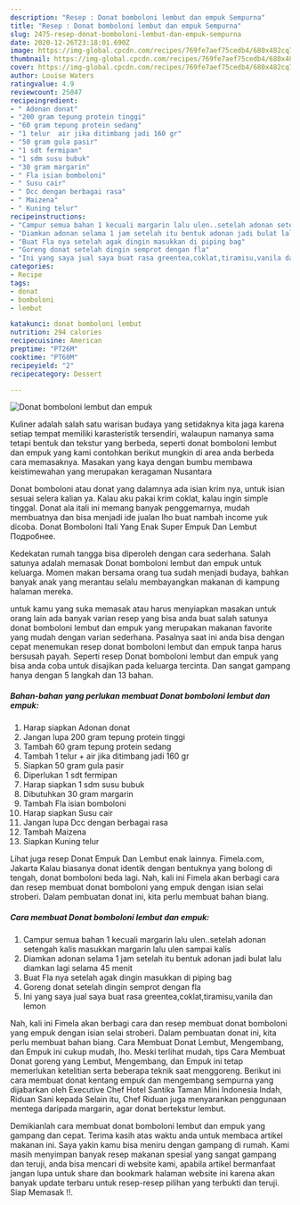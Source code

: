 ```yaml
---
description: "Resep : Donat bomboloni lembut dan empuk Sempurna"
title: "Resep : Donat bomboloni lembut dan empuk Sempurna"
slug: 2475-resep-donat-bomboloni-lembut-dan-empuk-sempurna
date: 2020-12-26T23:18:01.690Z
image: https://img-global.cpcdn.com/recipes/769fe7aef75cedb4/680x482cq70/donat-bomboloni-lembut-dan-empuk-foto-resep-utama.jpg
thumbnail: https://img-global.cpcdn.com/recipes/769fe7aef75cedb4/680x482cq70/donat-bomboloni-lembut-dan-empuk-foto-resep-utama.jpg
cover: https://img-global.cpcdn.com/recipes/769fe7aef75cedb4/680x482cq70/donat-bomboloni-lembut-dan-empuk-foto-resep-utama.jpg
author: Louise Waters
ratingvalue: 4.9
reviewcount: 25047
recipeingredient:
- " Adonan donat"
- "200 gram tepung protein tinggi"
- "60 gram tepung protein sedang"
- "1 telur  air jika ditimbang jadi 160 gr"
- "50 gram gula pasir"
- "1 sdt fermipan"
- "1 sdm susu bubuk"
- "30 gram margarin"
- " Fla isian bomboloni"
- " Susu cair"
- " Dcc dengan berbagai rasa"
- " Maizena"
- " Kuning telur"
recipeinstructions:
- "Campur semua bahan 1 kecuali margarin lalu ulen..setelah adonan setengah kalis masukkan margarin lalu ulen sampai kalis"
- "Diamkan adonan selama 1 jam setelah itu bentuk adonan jadi bulat lalu diamkan lagi selama 45 menit"
- "Buat Fla nya setelah agak dingin masukkan di piping bag"
- "Goreng donat setelah dingin semprot dengan fla"
- "Ini yang saya jual saya buat rasa greentea,coklat,tiramisu,vanila dan lemon"
categories:
- Recipe
tags:
- donat
- bomboloni
- lembut

katakunci: donat bomboloni lembut 
nutrition: 294 calories
recipecuisine: American
preptime: "PT26M"
cooktime: "PT60M"
recipeyield: "2"
recipecategory: Dessert

---
```



![Donat bomboloni lembut dan empuk](https://img-global.cpcdn.com/recipes/769fe7aef75cedb4/680x482cq70/donat-bomboloni-lembut-dan-empuk-foto-resep-utama.jpg)

Kuliner adalah salah satu warisan budaya yang setidaknya kita jaga karena setiap tempat memiliki karasteristik tersendiri, walaupun namanya sama tetapi bentuk dan tekstur yang berbeda, seperti donat bomboloni lembut dan empuk yang kami contohkan berikut mungkin di area anda berbeda cara memasaknya. Masakan yang kaya dengan bumbu membawa keistimewahan yang merupakan keragaman Nusantara

Donat bomboloni atau donat yang dalamnya ada isian krim nya, untuk isian sesuai selera kalian ya. Kalau aku pakai krim coklat, kalau ingin simple tinggal. Donat ala itali ini memang banyak penggemarnya, mudah membuatnya dan bisa menjadi ide jualan lho buat nambah income yuk dicoba. Donat Bomboloni Itali Yang Enak Super Empuk Dan Lembut Подробнее.

Kedekatan rumah tangga bisa diperoleh dengan cara sederhana. Salah satunya adalah memasak Donat bomboloni lembut dan empuk untuk keluarga. Momen makan bersama orang tua sudah menjadi budaya, bahkan banyak anak yang merantau selalu membayangkan makanan di kampung halaman mereka.

untuk kamu yang suka memasak atau harus menyiapkan masakan untuk orang lain ada banyak varian resep yang bisa anda buat salah satunya donat bomboloni lembut dan empuk yang merupakan makanan favorite yang mudah dengan varian sederhana. Pasalnya saat ini anda bisa dengan cepat menemukan resep donat bomboloni lembut dan empuk tanpa harus bersusah payah.
Seperti resep Donat bomboloni lembut dan empuk yang bisa anda coba untuk disajikan pada keluarga tercinta. Dan sangat gampang hanya dengan 5 langkah dan 13 bahan.


<!--inarticleads1-->

##### Bahan-bahan yang perlukan membuat Donat bomboloni lembut dan empuk:

1. Harap siapkan  Adonan donat
1. Jangan lupa 200 gram tepung protein tinggi
1. Tambah 60 gram tepung protein sedang
1. Tambah 1 telur + air jika ditimbang jadi 160 gr
1. Siapkan 50 gram gula pasir
1. Diperlukan 1 sdt fermipan
1. Harap siapkan 1 sdm susu bubuk
1. Dibutuhkan 30 gram margarin
1. Tambah  Fla isian bomboloni
1. Harap siapkan  Susu cair
1. Jangan lupa  Dcc dengan berbagai rasa
1. Tambah  Maizena
1. Siapkan  Kuning telur


Lihat juga resep Donat Empuk Dan Lembut enak lainnya. Fimela.com, Jakarta Kalau biasanya donat identik dengan bentuknya yang bolong di tengah, donat bomboloni beda lagi. Nah, kali ini Fimela akan berbagi cara dan resep membuat donat bomboloni yang empuk dengan isian selai stroberi. Dalam pembuatan donat ini, kita perlu membuat bahan biang. 

<!--inarticleads2-->

##### Cara membuat  Donat bomboloni lembut dan empuk:

1. Campur semua bahan 1 kecuali margarin lalu ulen..setelah adonan setengah kalis masukkan margarin lalu ulen sampai kalis
1. Diamkan adonan selama 1 jam setelah itu bentuk adonan jadi bulat lalu diamkan lagi selama 45 menit
1. Buat Fla nya setelah agak dingin masukkan di piping bag
1. Goreng donat setelah dingin semprot dengan fla
1. Ini yang saya jual saya buat rasa greentea,coklat,tiramisu,vanila dan lemon


Nah, kali ini Fimela akan berbagi cara dan resep membuat donat bomboloni yang empuk dengan isian selai stroberi. Dalam pembuatan donat ini, kita perlu membuat bahan biang. Cara Membuat Donat Lembut, Mengembang, dan Empuk ini cukup mudah, lho. Meski terlihat mudah, tips Cara Membuat Donat goreng yang Lembut, Mengembang, dan Empuk ini tetap memerlukan ketelitian serta beberapa teknik saat menggoreng. Berikut ini cara membuat donat kentang empuk dan mengembang sempurna yang dijabarkan oleh Executive Chef Hotel Santika Taman Mini Indonesia Indah, Riduan Sani kepada Selain itu, Chef Riduan juga menyarankan penggunaan mentega daripada margarin, agar donat bertekstur lembut. 

Demikianlah cara membuat donat bomboloni lembut dan empuk yang gampang dan cepat. Terima kasih atas waktu anda untuk membaca artikel makanan ini. Saya yakin kamu bisa meniru dengan gampang di rumah. Kami masih menyimpan banyak resep makanan spesial yang sangat gampang dan teruji, anda bisa mencari di website kami, apabila artikel bermanfaat jangan lupa untuk share dan bookmark halaman website ini karena akan banyak update terbaru untuk resep-resep pilihan yang terbukti dan teruji. Siap Memasak !!. 
